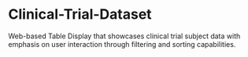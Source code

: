 # Clinical-Trial-Dataset
Web-based Table Display that showcases clinical trial subject data with emphasis on user interaction through filtering and sorting capabilities.
